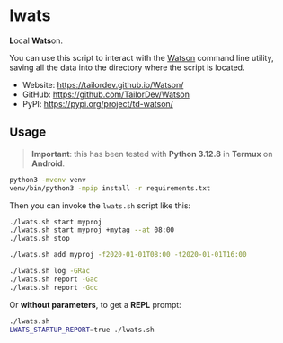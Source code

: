 # lwats

**L**ocal **Wats**on.

You can use this script to interact with the [Watson](https://github.com/TailorDev/Watson) command line utility, saving all the data into the directory where the script is located.

- Website: https://tailordev.github.io/Watson/
- GitHub: https://github.com/TailorDev/Watson
- PyPI: https://pypi.org/project/td-watson/

## Usage

> **Important**: this has been tested with **Python 3.12.8** in **Termux** on **Android**.

```bash
python3 -mvenv venv
venv/bin/python3 -mpip install -r requirements.txt
```

Then you can invoke the `lwats.sh` script like this:

```bash
./lwats.sh start myproj
./lwats.sh start myproj +mytag --at 08:00
./lwats.sh stop

./lwats.sh add myproj -f2020-01-01T08:00 -t2020-01-01T16:00

./lwats.sh log -GRac
./lwats.sh report -Gac
./lwats.sh report -Gdc
```

Or **without parameters**, to get a **REPL** prompt:

```bash
./lwats.sh
LWATS_STARTUP_REPORT=true ./lwats.sh
```
